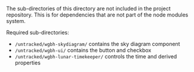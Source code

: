 The sub-directories of this directory are not included in the project repository. This is for dependencies that are not part of the node modules system.

Required sub-directories:
- `/untracked/wgbh-skydiagram/` contains the sky diagram component
- `/untracked/wgbh-ui/` contains the button and checkbox
- `/untracked/wgbh-lunar-timekeeper/` controls the time and derived properties

